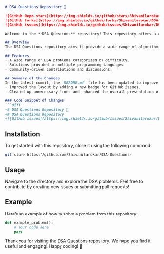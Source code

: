 ```markdown
# DSA Questions Repository 🚀

![GitHub Repo stars](https://img.shields.io/github/stars/Shivanilarokar/DSA-Questions-?style=social) 
![GitHub forks](https://img.shields.io/github/forks/Shivanilarokar/DSA-Questions-?style=social) 
![GitHub issues](https://img.shields.io/github/issues/Shivanilarokar/DSA-Questions-)

Welcome to the **DSA Questions** repository! This repository offers a comprehensive collection of data structure and algorithm problems designed to enhance your coding skills and problem-solving abilities.

## Overview
The DSA Questions repository aims to provide a wide range of algorithmic challenges that help developers practice and improve their coding proficiency. Each problem is designed to reinforce different aspects of data structures and algorithms.

## Features
- A wide range of DSA problems categorized by difficulty.
- Solutions provided in multiple programming languages.
- Community-driven contributions and discussions.

## Summary of the Changes
In the latest commit, the `README.md` file has been updated to improve clarity and aesthetics. The following changes were made:
- Improved the layout by adding a new badge for GitHub issues.
- Cleaned up unnecessary lines and enhanced the overall presentation of the README.

### Code Snippet of Changes
```diff
-# DSA Questions Repository 🚀
+# DSA Questions Repository
+![GitHub issues](https://img.shields.io/github/issues/Shivanilarokar/DSA-Questions-)
```

## Installation
To get started with this repository, clone it using the following command:

```bash
git clone https://github.com/Shivanilarokar/DSA-Questions-
```

## Usage
Navigate to the directory and explore the DSA problems. Feel free to contribute by creating new issues or submitting pull requests!

## Example
Here’s an example of how to solve a problem from this repository:

```python
def example_problem():
    # Your code here
    pass
```

Thank you for visiting the DSA Questions repository. We hope you find it useful and engaging! Happy coding! 🎉
```